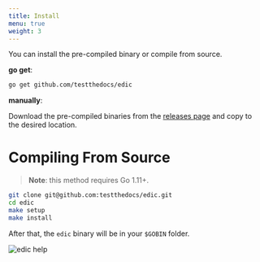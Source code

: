 ```yaml
---
title: Install
menu: true
weight: 3
---
```


You can install the pre-compiled binary or compile from source.

**go get**:

```sh
go get github.com/testthedocs/edic
```

**manually**:

Download the pre-compiled binaries from the [releases page](https://github.com/testthedocs/edic/releases) and
copy to the desired location.

# Compiling From Source

> **Note**: this method requires Go 1.11+.

```sh
git clone git@github.com:testthedocs/edic.git
cd edic
make setup
make install
```

After that, the `edic` binary will be in your `$GOBIN` folder.

![edic help](/edic-help.png "edic help")
